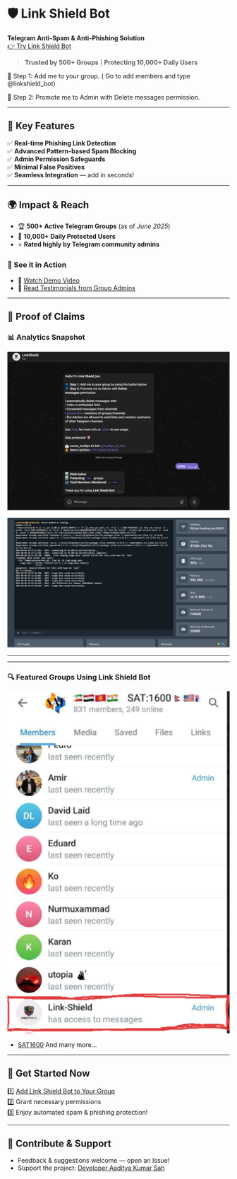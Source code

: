 # 🛡️ Link Shield Bot  
**Telegram Anti-Spam & Anti-Phishing Solution**  
[👉 Try Link Shield Bot](https://t.me/linkshield_bot)  

> **Trusted by 500+ Groups** | **Protecting 10,000+ Daily Users**  


🔹 Step 1: Add me to your group. 
( Go to add members and type @linkshield_bot) 

🔹 Step 2: Promote me to Admin with Delete messages permission.

---

## 🚀 Key Features

✅ **Real-time Phishing Link Detection**  
✅ **Advanced Pattern-based Spam Blocking**  
✅ **Admin Permission Safeguards**  
✅ **Minimal False Positives**  
✅ **Seamless Integration** — add in seconds!  

---

## 🌍 Impact & Reach

- 🏆 **500+ Active Telegram Groups** (as of *June 2025*)
- 👥 **10,000+ Daily Protected Users**
- ⭐ **Rated highly by Telegram community admins**

### 📢 See it in Action

- 🎥 [Watch Demo Video](https://youtu.be/1uv-FEu8jLk)
- 📝 [Read Testimonials from Group Admins](https://github.com/Aaditya112developer/Link-Shield-Bot/blob/952d74ffeca017f4759d710c6793bdcf7c0fe3ad/TESTIMONIALS.md)

---

## 📂 Proof of Claims

### 📊 Analytics Snapshot

![Bot Analytics Screenshot](https://github.com/Aaditya112developer/Link-Shield-Bot/blob/706a27b0e6fbd58ae087ccd2580fcb45efdc0de8/stats.png)

![Bot Server Usage Screenshot](https://github.com/Aaditya112developer/Link-Shield-Bot/blob/050535422b84ca25e6d96f0c8761f7832d4cd609/usage.png)


---

---
### 🔍 Featured Groups Using Link Shield Bot


 ![ SAT1600](https://github.com/Aaditya112developer/Link-Shield-Bot/blob/c2df534de0092dbc4ce09f580e4cb919b3e43cf5/linkshield%20deployed%20proofs.png)


- [SAT1600](https://t.me/perfectscore1600) And many more...

---

## 🚀 Get Started Now

1️⃣ [Add Link Shield Bot to Your Group](https://t.me/linkshield_bot)  
2️⃣ Grant necessary permissions  
3️⃣ Enjoy automated spam & phishing protection!  

---

## 🤝 Contribute & Support

- Feedback & suggestions welcome — open an Issue!  
- Support the project: [Developer Aaditya Kumar Sah](mailto:aaditya.kumar.saha1@gmail.com)


